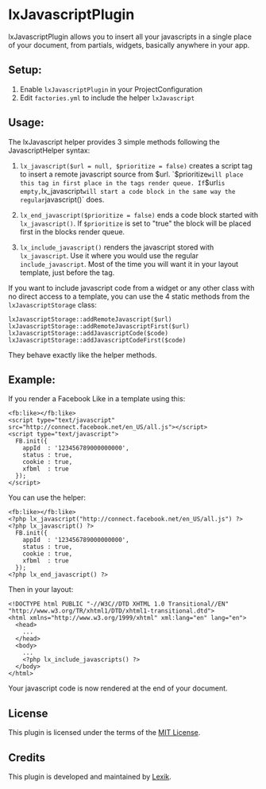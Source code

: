lxJavascriptPlugin
==================

lxJavascriptPlugin allows you to insert all your javascripts in a single place of your document, from partials, widgets, basically anywhere in your app.

Setup:
------

1. Enable `lxJavascriptPlugin` in your ProjectConfiguration
2. Edit `factories.yml` to include the helper `lxJavascript`

Usage:
------

The lxJavascript helper provides 3 simple methods following the JavascriptHelper syntax:

1. `lx_javascript($url = null, $prioritize = false)` creates a script tag to insert a remote javascript source from $url.
   `$prioritize` will place this tag in first place in the tags render queue.
   If `$url` is empty, `lx_javascript` will start a code block in the same way the regular `javascript()` does.

2. `lx_end_javascript($prioritize = false)` ends a code block started with `lx_javascript()`.
   If `$prioritize` is set to "true" the block will be placed first in the blocks render queue.

3. `lx_include_javascript()` renders the javascript stored with `lx_javascript`. Use it where you would use the regular `include_javascript`. Most of the time you will want it in your layout template, just before the </body> tag.


If you want to include javascript code from a widget or any other class with no direct access to a template, you can use the 4 static methods from the `lxJavascriptStorage` class:

    lxJavascriptStorage::addRemoteJavascript($url)
    lxJavascriptStorage::addRemoteJavascriptFirst($url)
    lxJavascriptStorage::addJavascriptCode($code)
    lxJavascriptStorage::addJavascriptCodeFirst($code)

They behave exactly like the helper methods.

Example:
--------

If you render a Facebook Like in a template using this:

    <fb:like></fb:like>
    <script type="text/javascript" src="http://connect.facebook.net/en_US/all.js"></script>
    <script type="text/javascript">
      FB.init({
        appId  : '123456789000000000',
        status : true,
        cookie : true,
        xfbml  : true
      });
    </script>

You can use the helper:

    <fb:like></fb:like>
    <?php lx_javascript("http://connect.facebook.net/en_US/all.js") ?>
    <?php lx_javascript() ?>
      FB.init({
        appId  : '123456789000000000',
        status : true,
        cookie : true,
        xfbml  : true
      });
    <?php lx_end_javascript() ?>

Then in your layout:

    <!DOCTYPE html PUBLIC "-//W3C//DTD XHTML 1.0 Transitional//EN" "http://www.w3.org/TR/xhtml1/DTD/xhtml1-transitional.dtd">
    <html xmlns="http://www.w3.org/1999/xhtml" xml:lang="en" lang="en">
      <head>
        ...
      </head>
      <body>
        ...
        <?php lx_include_javascripts() ?>
      </body>
    </html>

Your javascript code is now rendered at the end of your document.

License
-------

This plugin is licensed under the terms of the [MIT License](http://en.wikipedia.org/wiki/MIT_License).

Credits
-------

This plugin is developed and maintained by [Lexik](http://www.lexik.fr).
